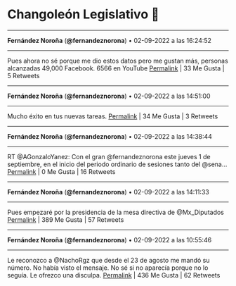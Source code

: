 # Changoleón Legislativo 🙈
*****
**Fernández Noroña** (**@fernandeznorona**) • 02-09-2022 a las 16:24:52
*****
Pues ahora no sé porque me dio estos datos pero me gustan más, personas alcanzadas 49,000 Facebook. 6566 en YouTube
[Permalink](https://twitter.com/fernandeznorona/status/1565858329624252419) | 33 Me Gusta | 5 Retweets
*****
**Fernández Noroña** (**@fernandeznorona**) • 02-09-2022 a las 14:51:00
*****
Mucho éxito en tus nuevas tareas.
[Permalink](https://twitter.com/fernandeznorona/status/1565834706528223232) | 34 Me Gusta | 3 Retweets
*****
**Fernández Noroña** (**@fernandeznorona**) • 02-09-2022 a las 14:38:44
*****
RT @AGonzaloYanez: Con el gran @fernandeznorona este jueves 1 de septiembre, en el inicio del periodo ordinario de sesiones tanto del @sena…
[Permalink](https://twitter.com/fernandeznorona/status/1565831617985265664) | 0 Me Gusta | 16 Retweets
*****
**Fernández Noroña** (**@fernandeznorona**) • 02-09-2022 a las 14:11:33
*****
Pues empezaré por la presidencia de la mesa directiva de ⁦@Mx_Diputados⁩
[Permalink](https://twitter.com/fernandeznorona/status/1565824780321931272) | 389 Me Gusta | 57 Retweets
*****
**Fernández Noroña** (**@fernandeznorona**) • 02-09-2022 a las 10:55:46
*****
Le reconozco a @NachoRgz que desde el 23 de agosto me mandó su número. No había visto el mensaje. No sé si no aparecía porque no lo seguía. Le ofrezco una disculpa.
[Permalink](https://twitter.com/fernandeznorona/status/1565775507135860742) | 436 Me Gusta | 62 Retweets